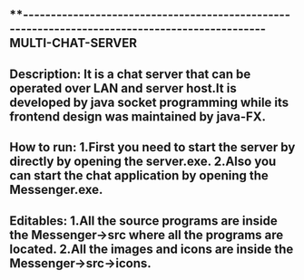 **----------------------------------------------------------------------------------------------
MULTI-CHAT-SERVER
------------------------------------------------------------------------------------------------
Description:
It is a chat server that can be operated over LAN and server host.It is developed by java socket 
programming while its frontend design was maintained by java-FX.
------------------------------------------------------------------------------------------------
How to run:
1.First you need to start the server by directly by opening the server.exe.
2.Also you can start the chat application by opening the Messenger.exe.
--------------------------------------------------------------------------------------------------
Editables:
1.All the source programs are inside the Messenger->src where all the programs are located.
2.All the images and icons are inside the Messenger->src->icons.
--------------------------------------------------------------------------------------------------

